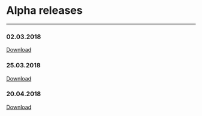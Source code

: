 # Alpha releases
---
### 02.03.2018
[Download](https://github.com/john2ksonn/TPOM/releases/download/v0.1-alpha/tpom.apk)

### 25.03.2018
[Download](https://github.com/john2ksonn/TPOM/releases/download/v0.2-alpha/tpom.apk)
 
### 20.04.2018
[Download](https://github.com/john2ksonn/TPOM/releases/download/v0.3-alpha/android-debug.apk)
